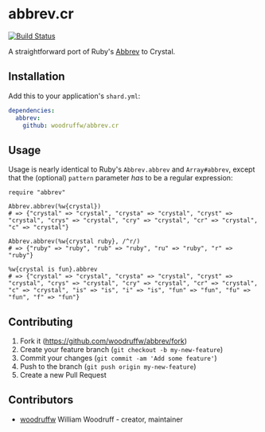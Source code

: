abbrev.cr
=========

[![Build Status](https://img.shields.io/github/workflow/status/woodruffw/abbrev.cr/CI/master)](https://github.com/woodruffw/abbrev.cr/actions?query=workflow%3ACI)

A straightforward port of Ruby's
[Abbrev](https://ruby-doc.org/stdlib/libdoc/abbrev/rdoc/Abbrev.html) to Crystal.

## Installation

Add this to your application's `shard.yml`:

```yaml
dependencies:
  abbrev:
    github: woodruffw/abbrev.cr
```

## Usage

Usage is nearly identical to Ruby's `Abbrev.abbrev` and `Array#abbrev`, except that the (optional)
`pattern` parameter *has* to be a regular expression:

```crystal
require "abbrev"

Abbrev.abbrev(%w{crystal})
# => {"crystal" => "crystal", "crysta" => "crystal", "cryst" => "crystal", "crys" => "crystal", "cry" => "crystal", "cr" => "crystal", "c" => "crystal"}

Abbrev.abbrev(%w{crystal ruby}, /^r/)
# => {"ruby" => "ruby", "rub" => "ruby", "ru" => "ruby", "r" => "ruby"}

%w{crystal is fun}.abbrev
# => {"crystal" => "crystal", "crysta" => "crystal", "cryst" => "crystal", "crys" => "crystal", "cry" => "crystal", "cr" => "crystal", "c" => "crystal", "is" => "is", "i" => "is", "fun" => "fun", "fu" => "fun", "f" => "fun"}
```

## Contributing

1. Fork it (https://github.com/woodruffw/abbrev/fork)
2. Create your feature branch (`git checkout -b my-new-feature`)
3. Commit your changes (`git commit -am 'Add some feature'`)
4. Push to the branch (`git push origin my-new-feature`)
5. Create a new Pull Request

## Contributors

- [woodruffw](https://github.com/woodruffw) William Woodruff - creator, maintainer
